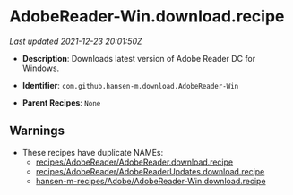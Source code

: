 # AdobeReader-Win.download.recipe

_Last updated 2021-12-23 20:01:50Z_

- **Description**: Downloads latest version of Adobe Reader DC for Windows.

- **Identifier**: `com.github.hansen-m.download.AdobeReader-Win`

- **Parent Recipes**: `None`


## Warnings

- These recipes have duplicate NAMEs:
    - [recipes/AdobeReader/AdobeReader.download.recipe](/autopkg-dupe-tracker/recipes/AdobeReader/AdobeReader.download.recipe)
    - [recipes/AdobeReader/AdobeReaderUpdates.download.recipe](/autopkg-dupe-tracker/recipes/AdobeReader/AdobeReaderUpdates.download.recipe)
    - [hansen-m-recipes/Adobe/AdobeReader-Win.download.recipe](/autopkg-dupe-tracker/hansen-m-recipes/Adobe/AdobeReader-Win.download.recipe)